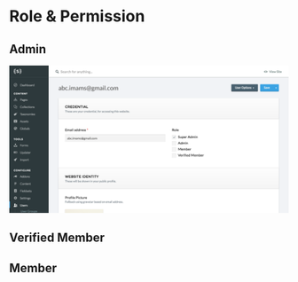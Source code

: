 # Role & Permission
## Admin
![User Account](../assets/images/user-account.png)
## Verified Member
## Member

